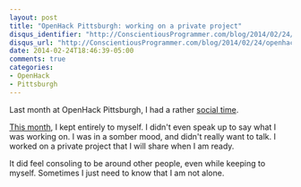 ```yaml
---
layout: post
title: "OpenHack Pittsburgh: working on a private project"
disqus_identifier: "http://ConscientiousProgrammer.com/blog/2014/02/24/openhack-pittsburgh-working-on-a-private-project/"
disqus_url: "http://ConscientiousProgrammer.com/blog/2014/02/24/openhack-pittsburgh-working-on-a-private-project/"
date: 2014-02-24T18:46:39-05:00
comments: true
categories: 
- OpenHack
- Pittsburgh
---
```

Last month at OpenHack Pittsburgh, I had a rather [social time](/blog/2014/01/27/openhack-pittsburgh-a-great-place-to-share-and-learn/).

[This month](http://www.meetup.com/pittsburgh-ruby/events/163727212/), I kept entirely to myself. I didn't even speak up to say what I was working on. I was in a somber mood, and didn't really want to talk. I worked on a private project that I will share when I am ready.

It did feel consoling to be around other people, even while keeping to myself. Sometimes I just need to know that I am not alone.
